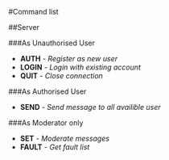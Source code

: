#Command list

##Server

###As Unauthorised User
- **AUTH** - *Register as new user*
- **LOGIN** - *Login with existing account*
- **QUIT** - *Close connection*

###As Authorised User
- **SEND** - *Send message to all availible user*

###As Moderator only
- **SET** - *Moderate messages*
- **FAULT** - *Get fault list*

